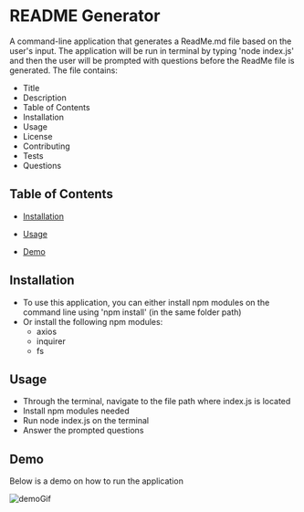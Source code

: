 # README Generator
A command-line application that generates a ReadMe.md file based on the user's input. The application will be run in terminal by typing 'node index.js' and then the user will be prompted with questions before the ReadMe file is generated. The file contains:
- Title
- Description
- Table of Contents
- Installation
- Usage
- License
- Contributing
- Tests
- Questions

## Table of Contents
* [Installation](#Installation)

* [Usage](#Usage)

* [Demo](#Demo)

## Installation
* To use this application, you can either install npm modules on the command line using 'npm install' (in the same folder path)
* Or install the following npm modules: 
    * axios
    * inquirer
    * fs

## Usage
* Through the terminal, navigate to the file path where index.js is located
* Install npm modules needed
* Run node index.js on the terminal
* Answer the prompted questions

## Demo
Below is a demo on how to run the application

![demoGif](./gif/preview.gif)